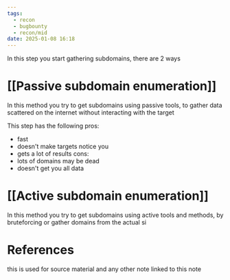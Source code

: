 ```yaml
---
tags:
  - recon
  - bugbounty
  - recon/mid
date: 2025-01-08 16:18
---
```

In this step you start gathering subdomains, there are 2 ways 
# [[Passive subdomain enumeration]]
In this method you try to get subdomains using passive tools, to gather data scattered on the internet without interacting with the target

This step has the following pros:
- fast
- doesn't make targets notice you
- gets a lot of results
cons:
- lots of domains may be dead
- doesn't get you all data

# [[Active subdomain enumeration]]
In this method you try to get subdomains using active tools and methods, by bruteforcing or gather domains from the actual si


# References
this is used for source material and any other note linked to this note
